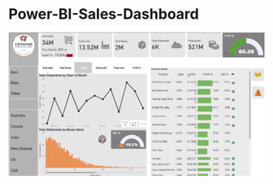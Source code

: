 # Power-BI-Sales-Dashboard

![Portfolio Dashboard](https://github.com/Rohit-Bhavikatte1/Power-BI-Sales-Dashboard/blob/main/Screenshot%202024-09-18%20150259.png)
